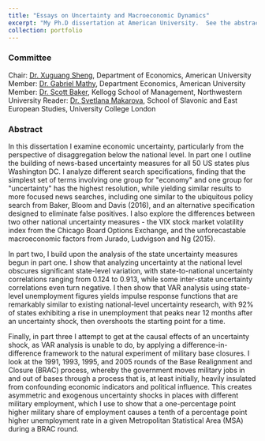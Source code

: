 ```yaml
---
title: "Essays on Uncertainty and Macroeconomic Dynamics"
excerpt: "My Ph.D dissertation at American University.  See the abstract within."
collection: portfolio
---
```


### Committee

Chair: [Dr. Xuguang Sheng](https://www.american.edu/cas/faculty/sheng.cfm), Department of Economics, American University
Member: [Dr. Gabriel Mathy](https://www.american.edu/cas/faculty/mathy.cfm), Department Economics, American University
Member: [Dr. Scott Baker](https://www.kellogg.northwestern.edu/faculty/directory/baker_scott_r.aspx), Kellogg School of Management, Northwestern University
Reader: [Dr. Svetlana Makarova](https://www.ucl.ac.uk/ssees/people/svetlana-makarova), School of Slavonic and East European Studies, University College London


### Abstract

In this dissertation I examine economic uncertainty, particularly from the perspective of disaggregation below the national level.  In part one I outline the building of news-based uncertainty measures for all 50 US states plus Washington DC.  I analyze different search specifications, finding that the simplest set of terms involving one group for "economy" and one group for "uncertainty" has the highest resolution, while yielding similar results to more focused news searches, including one similar to the ubiquitous policy search from Baker, Bloom and Davis (2016), and an alternative specification designed to eliminate false positives.  I also explore the differences between two other national uncertainty measures - the VIX stock market volatility index from the Chicago Board Options Exchange, and the unforecastable macroeconomic factors from Jurado, Ludvigson and Ng (2015).

In part two, I build upon the analysis of the state uncertainty measures begun in part one.  I show that analyzing uncertainty at the national level obscures significant state-level variation, with state-to-national uncertainty correlations ranging from 0.124 to 0.913, while some inter-state uncertainty correlations even turn negative.  I then show that VAR analysis using state-level unemployment figures yields impulse response functions that are remarkably similar to existing national-level uncertainty research, with 92% of states exhibiting a rise in unemployment that peaks near 12 months after an uncertainty shock, then overshoots the starting point for a time.

Finally, in part three I attempt to get at the causal effects of an uncertainty shock, as VAR analysis is unable to do, by applying a difference-in-difference framework to the natural experiment of military base closures.  I look at the 1991, 1993, 1995, and 2005 rounds of the Base Realignment and Closure (BRAC) process, whereby the government moves military jobs in and out of bases through a process that is, at least initially, heavily insulated from confounding economic indicators and political influence.  This creates asymmetric and exogenous uncertainty shocks in places with different military employment, which I use to show that a one-percentage point higher military share of employment causes a tenth of a percentage point higher unemployment rate in a given Metropolitan Statistical Area (MSA) during a BRAC round.
